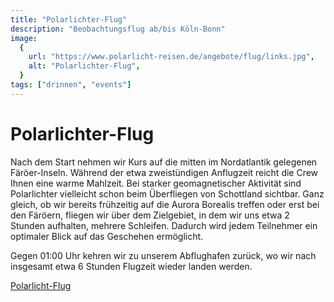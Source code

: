 ```yaml
---
title: "Polarlichter-Flug"
description: "Beobachtungsflug ab/bis Köln-Bonn"
image:
  {
    url: "https://www.polarlicht-reisen.de/angebote/flug/links.jpg",
    alt: "Polarlichter-Flug",
  }
tags: ["drinnen", "events"]
---
```


# Polarlichter-Flug

Nach dem Start nehmen wir Kurs auf die mitten im Nordatlantik gelegenen Färöer-Inseln. Während der etwa zweistündigen Anflugzeit reicht die Crew Ihnen eine warme Mahlzeit. Bei starker geomagnetischer Aktivität sind Polarlichter vielleicht schon beim Überfliegen von Schottland sichtbar. Ganz gleich, ob wir bereits frühzeitig auf die Aurora Borealis treffen oder erst bei den Färöern, fliegen wir über dem Zielgebiet, in dem wir uns etwa 2 Stunden aufhalten, mehrere Schleifen. Dadurch wird jedem Teilnehmer ein optimaler Blick auf das Geschehen ermöglicht.

Gegen 01:00 Uhr kehren wir zu unserem Abflughafen zurück, wo wir nach insgesamt etwa 6 Stunden Flugzeit wieder landen werden.

[Polarlicht-Flug](https://www.polarlicht-reisen.de/angebote/polarlicht-flug.htm)
